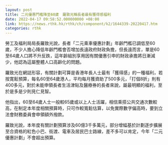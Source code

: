 ```yaml
---
layout: post
title: 二元優惠門檻降至60歲　羅致光稱長者最有獲得感福利
date: 2022-04-17 09:58:52.000000000 +08:00
link: https://news.rthk.hk/rthk/ch/component/k2/1644339-20220417.htm
categories: rthk
---
```


勞工及福利局局長羅致光說，長者「二元乘車優惠計劃」年齡門檻已調低至60歲，不少人擔心降低年齡門檻會否增加長遠政府財政負擔，但長遠而言，單是60至64歲人口將不升反跌，這年齡組別享用因有關優惠引申的財政承擔將日漸減少，他認為這屬整體人口高齡化的問題。

羅致光在網誌形容，有關計劃可算是香港年長人士最有「獲得感」的一種福利，若按寛鬆預算，每名60至64歲港人，平均每月獲資助了500多元，「打個8折」則有400多元，對於未能申領長者生活津貼及醫療券的長者來說，屬最明顯的福利，至於是多是少則見仁見智。

他指出，60至64歲人士一般較65歲或以上人士活躍，相信乘搭公共交通次數較高，在制定本年度相關預算時，只可作較寬鬆估算，以免實際數字偏高時，要到立法會財務委員會申領額外撥款。

羅致光說，本年度有關計劃預算涉及60億3千多萬元，部分增幅基於計劃逐步擴展至合資格的紅色小巴、街渡、電車及居民巴士路線，差不多可以肯定，今年「二元優惠計劃」不會超出預算。
